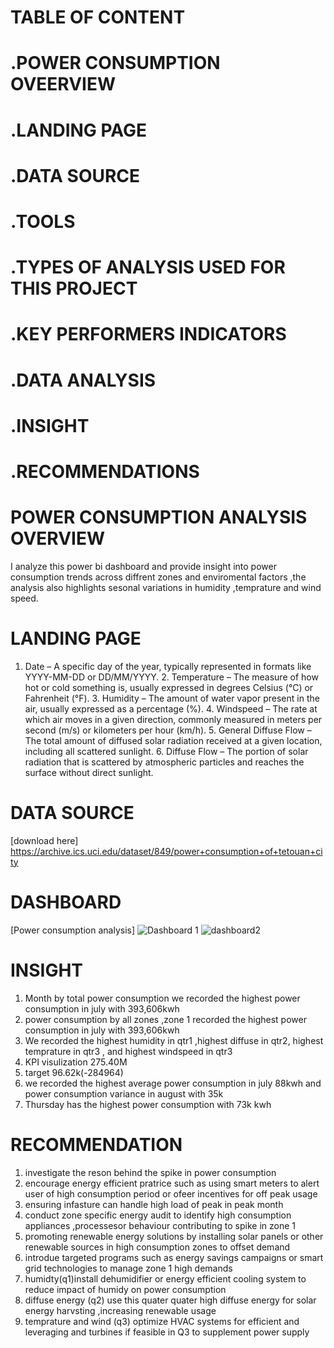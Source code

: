 # TABLE OF CONTENT 
# .POWER CONSUMPTION OVEERVIEW
# .LANDING PAGE 
# .DATA SOURCE
# .TOOLS
# .TYPES OF ANALYSIS USED FOR THIS PROJECT 
# .KEY PERFORMERS INDICATORS 
# .DATA ANALYSIS
# .INSIGHT
# .RECOMMENDATIONS

# POWER CONSUMPTION ANALYSIS OVERVIEW 
I analyze this power bi dashboard and provide insight into power consumption trends across diffrent zones and enviromental factors ,the analysis also highlights sesonal variations in humidity ,temprature and wind speed.
# LANDING PAGE
1.	Date – A specific day of the year, typically represented in formats like YYYY-MM-DD or DD/MM/YYYY.
	2.	Temperature – The measure of how hot or cold something is, usually expressed in degrees Celsius (°C) or Fahrenheit (°F).
	3.	Humidity – The amount of water vapor present in the air, usually expressed as a percentage (%).
	4.	Windspeed – The rate at which air moves in a given direction, commonly measured in meters per second (m/s) or kilometers per hour (km/h).
	5.	General Diffuse Flow – The total amount of diffused solar radiation received at a given location, including all scattered sunlight.
	6.	Diffuse Flow – The portion of solar radiation that is scattered by atmospheric particles and reaches the surface without direct sunlight.

# DATA SOURCE
[download here] https://archive.ics.uci.edu/dataset/849/power+consumption+of+tetouan+city
# DASHBOARD
[Power consumption analysis] ![Dashboard 1](https://github.com/user-attachments/assets/68bb3963-9162-44b8-98e9-ebe9b9c62e01)
![dashboard2](https://github.com/user-attachments/assets/ececbce6-5223-4b22-9c9a-be55de4f7492)
# INSIGHT
1. Month by total power consumption we recorded the highest power consumption in july with 393,606kwh
2. power consumption by all zones ,zone 1 recorded the highest power consumption in july with 393,606kwh
3. We recorded the highest humidity in qtr1 ,highest diffuse in qtr2, highest temprature in qtr3 , and highest windspeed in qtr3
4. KPI visulization 275.40M
5. target 96.62k(-284964)
6. we recorded the highest average power consumption in july 88kwh and power consumption variance in august with 35k
7. Thursday has the highest power consumption with 73k kwh

# RECOMMENDATION 
1. investigate the reson behind the spike in power consumption
2. encourage energy efficient pratrice such as using smart meters to alert user of high consumption period or ofeer incentives for off peak usage
3. ensuring infasture can handle high load of peak in peak month
4. conduct zone specific energy audit to identify high consumption appliances ,processesor behaviour contributing to spike in zone 1
5. promoting renewable energy solutions by installing solar panels or other renewable sources in high consumption zones to offset demand
6. introdue targeted programs such as energy savings campaigns or smart grid technologies to manage zone 1 high demands
7. humidty(q1)install dehumidifier or energy efficient cooling system to reduce impact of humidy on power consumption
9. diffuse energy (q2) use this quater quater high diffuse energy for solar energy harvsting ,increasing renewable usage
10. temprature and wind (q3) optimize HVAC systems for efficient and leveraging and turbines if feasible in Q3 to supplement power supply
 

